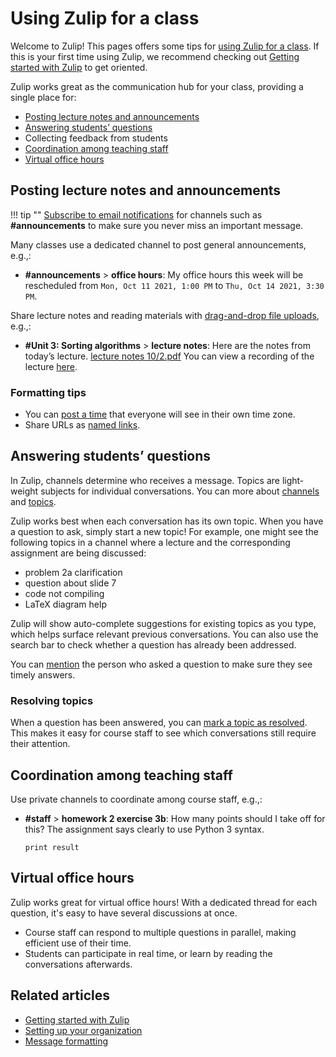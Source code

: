 # Using Zulip for a class

Welcome to Zulip! This pages offers some tips for [using Zulip for a
class](https://zulip.com/for/education/).  If this is your first time using Zulip, we
recommend checking out [Getting started with
Zulip](/help/getting-started-with-zulip) to get oriented.

Zulip works great as the communication hub for your class, providing a
single place for:

* [Posting lecture notes and announcements](#posting-lecture-notes-and-announcements)
* [Answering students’ questions](#answering-students-questions)
* Collecting feedback from students
* [Coordination among teaching staff](#coordination-among-teaching-staff)
* [Virtual office hours](#virtual-office-hours)

## Posting lecture notes and announcements

!!! tip ""
    [Subscribe to email notifications](/help/channel-notifications) for
    channels such as **#announcements** to make sure you never miss an important message.

Many classes use a dedicated channel to post general announcements, e.g.,:

* **\#announcements** > **office hours**: My office hours this week
will be rescheduled from `Mon, Oct 11 2021, 1:00 PM` to `Thu, Oct 14 2021, 3:30 PM`.


Share lecture notes and reading materials with [drag-and-drop file
uploads](/help/share-and-upload-files), e.g.,:

* **\#Unit 3: Sorting algorithms** > **lecture notes**: Here are the notes
from today’s lecture. [lecture notes 10/2.pdf]() You can view a recording of the lecture [here]().

### Formatting tips

* You can [post a time](/help/format-your-message-using-markdown#global-times)
  that everyone will see in their own time zone.
* Share URLs as [named links](/help/format-your-message-using-markdown#links).

## Answering students’ questions

In Zulip, channels determine who receives a message. Topics are
light-weight subjects for individual conversations. You can more about
[channels](introduction-to-channels) and [topics](/help/introduction-to-topics).

Zulip works best when each conversation has its own topic. When you
have a question to ask, simply start a new topic! For example, one
might see the following topics in a channel where a lecture and the
corresponding assignment are being discussed:

* problem 2a clarification
* question about slide 7
* code not compiling
* LaTeX diagram help

Zulip will show auto-complete suggestions for existing topics as you
type, which helps surface relevant previous conversations. You can
also use the search bar to check whether a question has already
been addressed.

You can [mention](/help/mention-a-user-or-group) the person who asked
a question to make sure they see timely answers.

### Resolving topics

When a question has been answered, you can [mark a topic as
resolved](/help/resolve-a-topic). This makes it easy for course
staff to see which conversations still require their attention.

## Coordination among teaching staff

Use private channels to coordinate among course staff, e.g.,:

* **\#staff** > **homework 2 exercise 3b**: How many points should I
  take off for this? The assignment says clearly to use Python 3 syntax.

    ```
    print result
    ```

## Virtual office hours

Zulip works great for virtual office hours! With a dedicated thread
for each question, it's easy to have several discussions at once.

* Course staff can respond to multiple questions in parallel, making
  efficient use of their time.
* Students can participate in real time, or learn by reading the
  conversations afterwards.

## Related articles

* [Getting started with Zulip](/help/getting-started-with-zulip)
* [Setting up your organization](/help/getting-your-organization-started-with-zulip)
* [Message formatting](/help/format-your-message-using-markdown)
